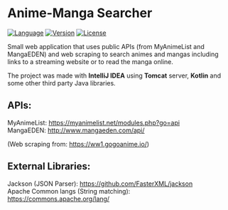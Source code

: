 # Anime-Manga Searcher

[![Language](https://img.shields.io/badge/Kotlin-1.X-green.svg)](http://kotlinlang.org/)
[![Version](https://img.shields.io/badge/version-1.1.1-green.svg)](https://github.com/illescasDaniel/AnimeMangaSearcher/releases)
[![License](https://img.shields.io/badge/license-APGL--3-blue.svg)](https://github.com/illescasDaniel/AnimeMangaSearcher/blob/master/LICENSE)

Small web application that uses public APIs (from MyAnimeList and MangaEDEN) and web scraping to search animes and mangas including links to a streaming website or to read the manga online.  

The project was made with **IntelliJ IDEA** using **Tomcat** server, **Kotlin** and some other third party Java libraries.  

APIs:
-----

MyAnimeList: https://myanimelist.net/modules.php?go=api  
MangaEDEN: http://www.mangaeden.com/api/

(Web scraping from: https://ww1.gogoanime.io/)


External Libraries:
----------

Jackson (JSON Parser): https://github.com/FasterXML/jackson  
Apache Common langs (String matching): https://commons.apache.org/lang/

